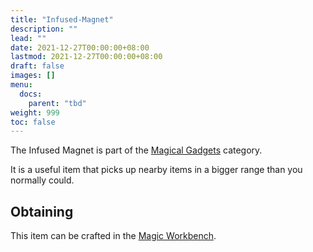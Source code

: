 ```yaml
---
title: "Infused-Magnet"
description: ""
lead: ""
date: 2021-12-27T00:00:00+08:00
lastmod: 2021-12-27T00:00:00+08:00
draft: false
images: []
menu: 
  docs:
    parent: "tbd"
weight: 999
toc: false
---
```


The Infused Magnet is part of the [Magical Gadgets](/docs/slimefun/magical-gadgets) category.  

It is a useful item that picks up nearby items in a bigger range than you normally could.

## Obtaining

This item can be crafted in the [Magic Workbench](/docs/slimefun/magic-workbench).
